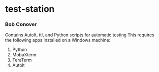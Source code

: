 # test-station
### Bob Conover
Contains AutoIt, ttl, and Python scripts for automatic testing
This requires the following apps installed on a Windows machine:
1) Python
2) MobaXterm
3) TeraTerm
4) AutoIt
